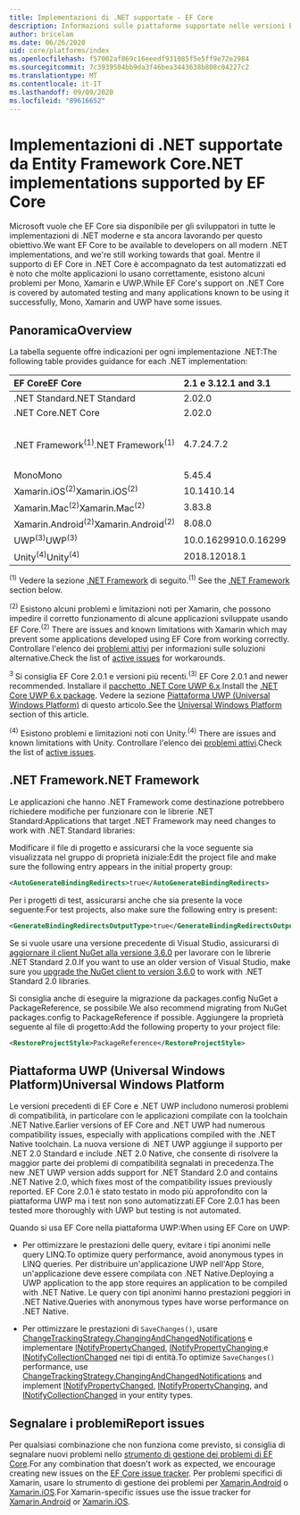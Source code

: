 ```yaml
---
title: Implementazioni di .NET supportate - EF Core
description: Informazioni sulle piattaforme supportate nelle versioni Entity Framework Core
author: bricelam
ms.date: 06/26/2020
uid: core/platforms/index
ms.openlocfilehash: f57002af869c16eeedf931085f5e5ff9e72e2984
ms.sourcegitcommit: 7c3939504bb9da3f46bea3443638b808c04227c2
ms.translationtype: MT
ms.contentlocale: it-IT
ms.lasthandoff: 09/09/2020
ms.locfileid: "89616652"
---
```

# <a name="net-implementations-supported-by-ef-core"></a><span data-ttu-id="02487-103">Implementazioni di .NET supportate da Entity Framework Core</span><span class="sxs-lookup"><span data-stu-id="02487-103">.NET implementations supported by EF Core</span></span>

<span data-ttu-id="02487-104">Microsoft vuole che EF Core sia disponibile per gli sviluppatori in tutte le implementazioni di .NET moderne e sta ancora lavorando per questo obiettivo.</span><span class="sxs-lookup"><span data-stu-id="02487-104">We want EF Core to be available to developers on all modern .NET implementations, and we're still working towards that goal.</span></span> <span data-ttu-id="02487-105">Mentre il supporto di EF Core in .NET Core è accompagnato da test automatizzati ed è noto che molte applicazioni lo usano correttamente, esistono alcuni problemi per Mono, Xamarin e UWP.</span><span class="sxs-lookup"><span data-stu-id="02487-105">While EF Core's support on .NET Core is covered by automated testing and many applications known to be using it successfully, Mono, Xamarin and UWP have some issues.</span></span>

## <a name="overview"></a><span data-ttu-id="02487-106">Panoramica</span><span class="sxs-lookup"><span data-stu-id="02487-106">Overview</span></span>

<span data-ttu-id="02487-107">La tabella seguente offre indicazioni per ogni implementazione .NET:</span><span class="sxs-lookup"><span data-stu-id="02487-107">The following table provides guidance for each .NET implementation:</span></span>

| <span data-ttu-id="02487-108">EF Core</span><span class="sxs-lookup"><span data-stu-id="02487-108">EF Core</span></span>                       | <span data-ttu-id="02487-109">2.1 e 3.1</span><span class="sxs-lookup"><span data-stu-id="02487-109">2.1 and 3.1</span></span> | <span data-ttu-id="02487-110">5,0</span><span class="sxs-lookup"><span data-stu-id="02487-110">5.0</span></span>             |
|:------------------------------|:------------|:----------------|
| <span data-ttu-id="02487-111">.NET Standard</span><span class="sxs-lookup"><span data-stu-id="02487-111">.NET Standard</span></span>                 | <span data-ttu-id="02487-112">2.0</span><span class="sxs-lookup"><span data-stu-id="02487-112">2.0</span></span>         | <span data-ttu-id="02487-113">2.1</span><span class="sxs-lookup"><span data-stu-id="02487-113">2.1</span></span>             |
| <span data-ttu-id="02487-114">.NET Core</span><span class="sxs-lookup"><span data-stu-id="02487-114">.NET Core</span></span>                     | <span data-ttu-id="02487-115">2.0</span><span class="sxs-lookup"><span data-stu-id="02487-115">2.0</span></span>         | <span data-ttu-id="02487-116">3,0</span><span class="sxs-lookup"><span data-stu-id="02487-116">3.0</span></span>             |
| <span data-ttu-id="02487-117">.NET Framework<sup>(1)</sup></span><span class="sxs-lookup"><span data-stu-id="02487-117">.NET Framework<sup>(1)</sup></span></span>  | <span data-ttu-id="02487-118">4.7.2</span><span class="sxs-lookup"><span data-stu-id="02487-118">4.7.2</span></span>       | <span data-ttu-id="02487-119">(non supportato)</span><span class="sxs-lookup"><span data-stu-id="02487-119">(not supported)</span></span> |
| <span data-ttu-id="02487-120">Mono</span><span class="sxs-lookup"><span data-stu-id="02487-120">Mono</span></span>                          | <span data-ttu-id="02487-121">5.4</span><span class="sxs-lookup"><span data-stu-id="02487-121">5.4</span></span>         | <span data-ttu-id="02487-122">6.4</span><span class="sxs-lookup"><span data-stu-id="02487-122">6.4</span></span>             |
| <span data-ttu-id="02487-123">Xamarin.iOS<sup>(2)</sup></span><span class="sxs-lookup"><span data-stu-id="02487-123">Xamarin.iOS<sup>(2)</sup></span></span>     | <span data-ttu-id="02487-124">10.14</span><span class="sxs-lookup"><span data-stu-id="02487-124">10.14</span></span>       | <span data-ttu-id="02487-125">12.16</span><span class="sxs-lookup"><span data-stu-id="02487-125">12.16</span></span>           |
| <span data-ttu-id="02487-126">Xamarin.Mac<sup>(2)</sup></span><span class="sxs-lookup"><span data-stu-id="02487-126">Xamarin.Mac<sup>(2)</sup></span></span>     | <span data-ttu-id="02487-127">3.8</span><span class="sxs-lookup"><span data-stu-id="02487-127">3.8</span></span>         | <span data-ttu-id="02487-128">5.16</span><span class="sxs-lookup"><span data-stu-id="02487-128">5.16</span></span>            |
| <span data-ttu-id="02487-129">Xamarin.Android<sup>(2)</sup></span><span class="sxs-lookup"><span data-stu-id="02487-129">Xamarin.Android<sup>(2)</sup></span></span> | <span data-ttu-id="02487-130">8.0</span><span class="sxs-lookup"><span data-stu-id="02487-130">8.0</span></span>         | <span data-ttu-id="02487-131">10,0</span><span class="sxs-lookup"><span data-stu-id="02487-131">10.0</span></span>            |
| <span data-ttu-id="02487-132">UWP<sup>(3)</sup></span><span class="sxs-lookup"><span data-stu-id="02487-132">UWP<sup>(3)</sup></span></span>             | <span data-ttu-id="02487-133">10.0.16299</span><span class="sxs-lookup"><span data-stu-id="02487-133">10.0.16299</span></span>  | <span data-ttu-id="02487-134">TBD</span><span class="sxs-lookup"><span data-stu-id="02487-134">TBD</span></span>             |
| <span data-ttu-id="02487-135">Unity<sup>(4)</sup></span><span class="sxs-lookup"><span data-stu-id="02487-135">Unity<sup>(4)</sup></span></span>           | <span data-ttu-id="02487-136">2018.1</span><span class="sxs-lookup"><span data-stu-id="02487-136">2018.1</span></span>      | <span data-ttu-id="02487-137">TBD</span><span class="sxs-lookup"><span data-stu-id="02487-137">TBD</span></span>             |

<span data-ttu-id="02487-138"><sup>(1)</sup> Vedere la sezione [.NET Framework](#net-framework) di seguito.</span><span class="sxs-lookup"><span data-stu-id="02487-138"><sup>(1)</sup> See the [.NET Framework](#net-framework) section below.</span></span>

<span data-ttu-id="02487-139"><sup>(2)</sup> Esistono alcuni problemi e limitazioni noti per Xamarin, che possono impedire il corretto funzionamento di alcune applicazioni sviluppate usando EF Core.</span><span class="sxs-lookup"><span data-stu-id="02487-139"><sup>(2)</sup> There are issues and known limitations with Xamarin which may prevent some applications developed using EF Core from working correctly.</span></span> <span data-ttu-id="02487-140">Controllare l'elenco dei [problemi attivi](https://github.com/aspnet/entityframeworkCore/issues?q=is%3Aopen+is%3Aissue+label%3Aarea-xamarin) per informazioni sulle soluzioni alternative.</span><span class="sxs-lookup"><span data-stu-id="02487-140">Check the list of [active issues](https://github.com/aspnet/entityframeworkCore/issues?q=is%3Aopen+is%3Aissue+label%3Aarea-xamarin) for workarounds.</span></span>

<span data-ttu-id="02487-141"><sup>3 </sup> Si consiglia EF Core 2.0.1 e versioni più recenti.</span><span class="sxs-lookup"><span data-stu-id="02487-141"><sup>(3)</sup> EF Core 2.0.1 and newer recommended.</span></span> <span data-ttu-id="02487-142">Installare il [pacchetto .NET Core UWP 6.x](https://www.nuget.org/packages/Microsoft.NETCore.UniversalWindowsPlatform/).</span><span class="sxs-lookup"><span data-stu-id="02487-142">Install the [.NET Core UWP 6.x package](https://www.nuget.org/packages/Microsoft.NETCore.UniversalWindowsPlatform/).</span></span> <span data-ttu-id="02487-143">Vedere la sezione [Piattaforma UWP (Universal Windows Platform)](#universal-windows-platform) di questo articolo.</span><span class="sxs-lookup"><span data-stu-id="02487-143">See the [Universal Windows Platform](#universal-windows-platform) section of this article.</span></span>

<span data-ttu-id="02487-144"><sup>(4)</sup> Esistono problemi e limitazioni noti con Unity.</span><span class="sxs-lookup"><span data-stu-id="02487-144"><sup>(4)</sup> There are issues and known limitations with Unity.</span></span> <span data-ttu-id="02487-145">Controllare l'elenco dei [problemi attivi](https://github.com/aspnet/entityframeworkCore/issues?q=is%3Aopen+is%3Aissue+label%3Aarea-unity).</span><span class="sxs-lookup"><span data-stu-id="02487-145">Check the list of [active issues](https://github.com/aspnet/entityframeworkCore/issues?q=is%3Aopen+is%3Aissue+label%3Aarea-unity).</span></span>

## <a name="net-framework"></a><span data-ttu-id="02487-146">.NET Framework</span><span class="sxs-lookup"><span data-stu-id="02487-146">.NET Framework</span></span>

<span data-ttu-id="02487-147">Le applicazioni che hanno .NET Framework come destinazione potrebbero richiedere modifiche per funzionare con le librerie .NET Standard:</span><span class="sxs-lookup"><span data-stu-id="02487-147">Applications that target .NET Framework may need changes to work with .NET Standard libraries:</span></span>

<span data-ttu-id="02487-148">Modificare il file di progetto e assicurarsi che la voce seguente sia visualizzata nel gruppo di proprietà iniziale:</span><span class="sxs-lookup"><span data-stu-id="02487-148">Edit the project file and make sure the following entry appears in the initial property group:</span></span>

``` xml
<AutoGenerateBindingRedirects>true</AutoGenerateBindingRedirects>
```

<span data-ttu-id="02487-149">Per i progetti di test, assicurarsi anche che sia presente la voce seguente:</span><span class="sxs-lookup"><span data-stu-id="02487-149">For test projects, also make sure the following entry is present:</span></span>

``` xml
<GenerateBindingRedirectsOutputType>true</GenerateBindingRedirectsOutputType>
```

<span data-ttu-id="02487-150">Se si vuole usare una versione precedente di Visual Studio, assicurarsi di [aggiornare il client NuGet alla versione 3.6.0](https://www.nuget.org/downloads) per lavorare con le librerie .NET Standard 2.0.</span><span class="sxs-lookup"><span data-stu-id="02487-150">If you want to use an older version of Visual Studio, make sure you [upgrade the NuGet client to version 3.6.0](https://www.nuget.org/downloads) to work with .NET Standard 2.0 libraries.</span></span>

<span data-ttu-id="02487-151">Si consiglia anche di eseguire la migrazione da packages.config NuGet a PackageReference, se possibile.</span><span class="sxs-lookup"><span data-stu-id="02487-151">We also recommend migrating from NuGet packages.config to PackageReference if possible.</span></span> <span data-ttu-id="02487-152">Aggiungere la proprietà seguente al file di progetto:</span><span class="sxs-lookup"><span data-stu-id="02487-152">Add the following property to your project file:</span></span>

``` xml
<RestoreProjectStyle>PackageReference</RestoreProjectStyle>
```

## <a name="universal-windows-platform"></a><span data-ttu-id="02487-153">Piattaforma UWP (Universal Windows Platform)</span><span class="sxs-lookup"><span data-stu-id="02487-153">Universal Windows Platform</span></span>

<span data-ttu-id="02487-154">Le versioni precedenti di EF Core e .NET UWP includono numerosi problemi di compatibilità, in particolare con le applicazioni compilate con la toolchain .NET Native.</span><span class="sxs-lookup"><span data-stu-id="02487-154">Earlier versions of EF Core and .NET UWP had numerous compatibility issues, especially with applications compiled with the .NET Native toolchain.</span></span> <span data-ttu-id="02487-155">La nuova versione di .NET UWP aggiunge il supporto per .NET 2.0 Standard e include .NET 2.0 Native, che consente di risolvere la maggior parte dei problemi di compatibilità segnalati in precedenza.</span><span class="sxs-lookup"><span data-stu-id="02487-155">The new .NET UWP version adds support for .NET Standard 2.0 and contains .NET Native 2.0, which fixes most of the compatibility issues previously reported.</span></span> <span data-ttu-id="02487-156">EF Core 2.0.1 è stato testato in modo più approfondito con la piattaforma UWP ma i test non sono automatizzati.</span><span class="sxs-lookup"><span data-stu-id="02487-156">EF Core 2.0.1 has been tested more thoroughly with UWP but testing is not automated.</span></span>

<span data-ttu-id="02487-157">Quando si usa EF Core nella piattaforma UWP:</span><span class="sxs-lookup"><span data-stu-id="02487-157">When using EF Core on UWP:</span></span>

* <span data-ttu-id="02487-158">Per ottimizzare le prestazioni delle query, evitare i tipi anonimi nelle query LINQ.</span><span class="sxs-lookup"><span data-stu-id="02487-158">To optimize query performance, avoid anonymous types in LINQ queries.</span></span> <span data-ttu-id="02487-159">Per distribuire un'applicazione UWP nell'App Store, un'applicazione deve essere compilata con .NET Native.</span><span class="sxs-lookup"><span data-stu-id="02487-159">Deploying a UWP application to the app store requires an application to be compiled with .NET Native.</span></span> <span data-ttu-id="02487-160">Le query con tipi anonimi hanno prestazioni peggiori in .NET Native.</span><span class="sxs-lookup"><span data-stu-id="02487-160">Queries with anonymous types have worse performance on .NET Native.</span></span>

* <span data-ttu-id="02487-161">Per ottimizzare le prestazioni di `SaveChanges()`, usare [ChangeTrackingStrategy.ChangingAndChangedNotifications](/dotnet/api/microsoft.entityframeworkcore.changetrackingstrategy) e implementare [INotifyPropertyChanged](https://msdn.microsoft.com/library/system.componentmodel.inotifypropertychanged.aspx), [INotifyPropertyChanging ](https://msdn.microsoft.com/library/system.componentmodel.inotifypropertychanging.aspx) e [INotifyCollectionChanged](https://msdn.microsoft.com/library/system.collections.specialized.inotifycollectionchanged.aspx) nei tipi di entità.</span><span class="sxs-lookup"><span data-stu-id="02487-161">To optimize `SaveChanges()` performance, use [ChangeTrackingStrategy.ChangingAndChangedNotifications](/dotnet/api/microsoft.entityframeworkcore.changetrackingstrategy) and implement [INotifyPropertyChanged](https://msdn.microsoft.com/library/system.componentmodel.inotifypropertychanged.aspx), [INotifyPropertyChanging](https://msdn.microsoft.com/library/system.componentmodel.inotifypropertychanging.aspx), and [INotifyCollectionChanged](https://msdn.microsoft.com/library/system.collections.specialized.inotifycollectionchanged.aspx) in your entity types.</span></span>

## <a name="report-issues"></a><span data-ttu-id="02487-162">Segnalare i problemi</span><span class="sxs-lookup"><span data-stu-id="02487-162">Report issues</span></span>

<span data-ttu-id="02487-163">Per qualsiasi combinazione che non funziona come previsto, si consiglia di segnalare nuovi problemi nello [strumento di gestione dei problemi di EF Core](https://github.com/aspnet/entityframeworkcore/issues/new).</span><span class="sxs-lookup"><span data-stu-id="02487-163">For any combination that doesn't work as expected, we encourage creating new issues on the [EF Core issue tracker](https://github.com/aspnet/entityframeworkcore/issues/new).</span></span> <span data-ttu-id="02487-164">Per problemi specifici di Xamarin, usare lo strumento di gestione dei problemi per [Xamarin.Android](https://github.com/xamarin/xamarin-android/issues/new) o [Xamarin.iOS](https://github.com/xamarin/xamarin-macios/issues/new).</span><span class="sxs-lookup"><span data-stu-id="02487-164">For Xamarin-specific issues use the issue tracker for [Xamarin.Android](https://github.com/xamarin/xamarin-android/issues/new) or [Xamarin.iOS](https://github.com/xamarin/xamarin-macios/issues/new).</span></span>

